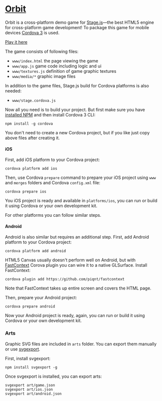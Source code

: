 # [Orbit](http://play.cutjs.org/examples/game-orbit/)

Orbit is a cross-platform demo game for [Stage.js](http://piqnt.com/stage.js/)—the best HTML5 engine for cross-platform game development!  To package this game for mobile devices [Cordova 3](http://cordova.apache.org/) is used.

[Play it here](http://play.cutjs.org/examples/game-orbit/)

The game consists of following files:
- `www/index.html` the page viewing the game
- `www/app.js` game code including logic and ui
- `www/textures.js` definition of game graphic textures
- `www/media/*` graphic image files

In addition to the game files, Stage.js build for Cordova platforms is also needed:
- `www/stage.cordova.js`

Now all you need is to build your project.  But first make sure you have [installed NPM](https://www.google.com/search?q=install+node.js+npm) and then install Cordova 3 CLI:
```
npm install -g cordova
```

You don't need to create a new Cordova project, but if you like just copy above files after creating it.

#### iOS

First, add iOS platform to your Cordova project:
```
cordova platform add ios
```

Then, use Cordova `prepare` command to prepare your iOS project using `www` and `merges` folders and Cordova `config.xml` file:
```
cordova prepare ios
```

You iOS project is ready and available in `platforms/ios`, you can run or build it using Cordova or your own development kit.

For other platforms you can follow similar steps.

#### Android

Android is also similar but requires an additional step. First, add Android platform to your Cordova project:
```
cordova platform add android
```

HTML5 Canvas usually doesn't perform well on Android, but with [FastContext](https://github.com/shakiba/fastcontext) Corova plugin you can wire it to a native GLSurface.
Install FastContext:
```
cordova plugin add https://github.com/piqnt/fastcontext
```
Note that FastContext takes up entire screen and covers the HTML page.

Then, prepare your Android project:
```
cordova prepare android
```

Now your Android project is ready, again, you can run or build it using Cordova or your own development kit.

### Arts

Graphic SVG files are included in `arts` folder.  You can export them manually or use [svgexport](https://github.com/shakiba/svgexport).

First, install svgexport:
```
npm install svgexport -g
```

Once svgexport is installed, you can export arts:
```
svgexport art/game.json
svgexport art/ios.json
svgexport art/android.json
```
